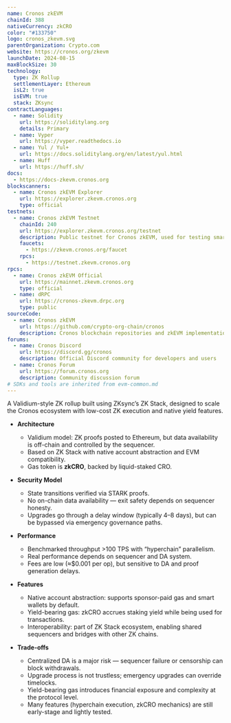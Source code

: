 ```yaml
---
name: Cronos zkEVM
chainId: 388
nativeCurrency: zkCRO
color: "#133750"
logo: cronos_zkevm.svg
parentOrganization: Crypto.com
website: https://cronos.org/zkevm
launchDate: 2024-08-15
maxBlockSize: 30
technology:
  type: ZK Rollup
  settlementLayer: Ethereum
  isL2: true
  isEVM: true
  stack: ZKsync
contractLanguages:
  - name: Solidity
    url: https://soliditylang.org
    details: Primary
  - name: Vyper
    url: https://vyper.readthedocs.io
  - name: Yul / Yul+
    url: https://docs.soliditylang.org/en/latest/yul.html
  - name: Huff
    url: https://huff.sh/
docs:
  - https://docs-zkevm.cronos.org
blockscanners:
  - name: Cronos zkEVM Explorer
    url: https://explorer.zkevm.cronos.org
    type: official
testnets:
  - name: Cronos zkEVM Testnet
    chainId: 240
    url: https://explorer.zkevm.cronos.org/testnet
    description: Public testnet for Cronos zkEVM, used for testing smart contracts and dApps before mainnet deployment.
    faucets:
      - https://zkevm.cronos.org/faucet
    rpcs:
      - https://testnet.zkevm.cronos.org
rpcs:
  - name: Cronos zkEVM Official
    url: https://mainnet.zkevm.cronos.org
    type: official
  - name: dRPC
    url: https://cronos-zkevm.drpc.org
    type: public
sourceCode:
  - name: Cronos zkEVM
    url: https://github.com/crypto-org-chain/cronos
    description: Cronos blockchain repositories and zkEVM implementation
forums:
  - name: Cronos Discord
    url: https://discord.gg/cronos
    description: Official Discord community for developers and users
  - name: Cronos Forum
    url: https://forum.cronos.org
    description: Community discussion forum
# SDKs and tools are inherited from evm-common.md
---
```


A Validium-style ZK rollup built using ZKsync’s ZK Stack, designed to scale the Cronos ecosystem with low-cost ZK execution and native yield features.

- **Architecture**  
  - Validium model: ZK proofs posted to Ethereum, but data availability is off-chain and controlled by the sequencer.  
  - Based on ZK Stack with native account abstraction and EVM compatibility.  
  - Gas token is **zkCRO**, backed by liquid-staked CRO.  

- **Security Model**  
  - State transitions verified via STARK proofs.  
  - No on-chain data availability — exit safety depends on sequencer honesty.  
  - Upgrades go through a delay window (typically 4–8 days), but can be bypassed via emergency governance paths.  

- **Performance**  
  - Benchmarked throughput >100 TPS with “hyperchain” parallelism.  
  - Real performance depends on sequencer and DA system.  
  - Fees are low (≈$0.001 per op), but sensitive to DA and proof generation delays.  

- **Features**  
  - Native account abstraction: supports sponsor-paid gas and smart wallets by default.  
  - Yield-bearing gas: zkCRO accrues staking yield while being used for transactions.  
  - Interoperability: part of ZK Stack ecosystem, enabling shared sequencers and bridges with other ZK chains.  

- **Trade-offs**  
  - Centralized DA is a major risk — sequencer failure or censorship can block withdrawals.  
  - Upgrade process is not trustless; emergency upgrades can override timelocks.  
  - Yield-bearing gas introduces financial exposure and complexity at the protocol level.  
  - Many features (hyperchain execution, zkCRO mechanics) are still early-stage and lightly tested.  